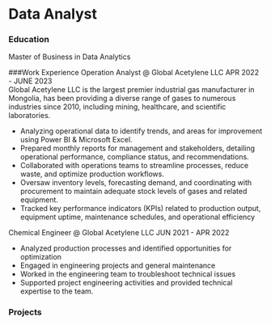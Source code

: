 # Data Analyst

### Education
Master of Business in Data Analytics

###Work Experience 
Operation Analyst @ Global Acetylene LLC  APR 2022 - JUNE 2023     
Global Acetylene LLC is the largest premier industrial gas manufacturer in Mongolia, has been providing a
diverse range of gases to numerous industries since 2010, including mining, healthcare, and scientific
laboratories.                                
- Analyzing operational data to identify trends, and areas for improvement using Power BI & Microsoft Excel.
- Prepared monthly reports for management and stakeholders, detailing operational performance,
 compliance status, and recommendations. 
- Collaborated with operations teams to streamline processes, reduce waste, and optimize production
 workflows.
- Oversaw inventory levels, forecasting demand, and coordinating with procurement to maintain
 adequate stock levels of gases and related equipment.
- Tracked key performance indicators (KPIs) related to production output, equipment uptime,
 maintenance schedules, and operational efficiency

Chemical Engineer @ Global Acetylene LLC   JUN 2021 - APR 2022
- Analyzed production processes and identified opportunities for optimization
- Engaged in engineering projects and general maintenance
- Worked in the engineering team to troubleshoot technical issues 
- Supported project engineering activities and provided technical expertise to the team.

### Projects
